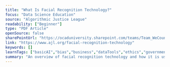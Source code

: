 ```yaml
---
title: "What Is Facial Recognition Technology?"
focus: "Data Science Education"
source: "Algorithmic Justice League"
readability: ["Beginner"]
type: "PDF Article"
openSource: false
sharePointUrl: "https://ocaduniversity.sharepoint.com/teams/Team_WeCount/Shared%20Documents/Resources%20and%20Tools/Literature%20(curated)/What%20Is%20Facial%20Recognition%20Technology%20-%20AJL.pdf"
link: "https://www.ajl.org/facial-recognition-technology"
keywords: []
learnTags: ["basicAI","bias","business","dataTools","ethics","government","machineLearning","notForProfit"]
summary: "An overview of facial recognition technology and how it is used by the government and the private sector. "
---
```

